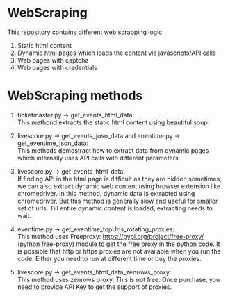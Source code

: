 # WebScraping
This repository contains different web scrapping logic
1. Static html content
2. Dynamic html pages which loads the content via javascripts/API calls
3. Web pages with captcha
4. Web pages with credentials

# WebScraping methods 

1. ticketmaster.py -> get_events_html_data: <br />
   This methond extracts the static html content using beautiful soup

2. livescore.py -> get_events_josn_data and enentime.py -> get_eventime_json_data: <br />
   This methods demostract how to extract data from dynamic pages which internally uses API calls with different parameters

3. livescore.py -> get_events_html_data: <br />
   If finding API in the html page is difficult as they are hidden sometimes, we can also extract dynamic web content using browser extension like chromedriver. In this method, dynamic data is extracted using chromedriver. But this method is generally slow and useful for smaller set of urls. Till entire dynamic content is loaded, extracting needs to wait.

4. eventime.py -> get_eventime_topUrls_rotating_proxies: <br />
   This method uses Freeproxy: https://pypi.org/project/free-proxy/ (python free-proxy) module to get the free proxy in the python code. It is possible that http or https proxies are not available when you run the code. Either you need to run at different time or buy the proxies.

5. livescore.py -> get_events_html_data_zenrows_proxy: <br />
   This method uses zenrows proxy. This is not free. Once purchase, you need to provide API Key to get the support of proxies.
    

